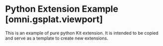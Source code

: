 # Python Extension Example [omni.gsplat.viewport]

This is an example of pure python Kit extension. It is intended to be copied and serve as a template to create new extensions.

